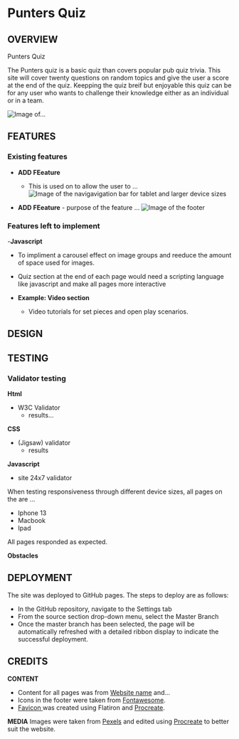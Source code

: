 
# Punters Quiz

## OVERVIEW

Punters Quiz 

The Punters quiz is a basic quiz than covers popular pub quiz trivia. This site will cover twenty questions on random topics and give the user a score at the end of the quiz. Keepping the quiz breif but enjoyable this quiz can be for any user who wants to challenge their knowledge either as an individual or in a team. 

![Image of...](./assets/images/...)
## FEATURES

 ### Existing features
 - **ADD FEeature** 
    - This is used on to allow the user to ...
    ![Image of the navigavigation bar for tablet and larger device sizes](./assets/images/...)

- **ADD FEeature**
      - purpose of the feature ...
      ![Image of the footer](./assets/images/...)

### Features left to implement 

-**Javascript**
   - To impliment a carousel effect on image groups and reeduce the amount of space used for images. 
   - Quiz section at the end of each page would need a scripting language like javascript and make all pages more interactive


- **Example: Video section**
   - Video tutorials for set pieces and open play scenarios. 

## DESIGN  


## TESTING

### Validator testing
**Html** 
   - W3C Validator 
     - results...

**CSS**
   - (Jigsaw) validator 
     - results 

**Javascript**
   - site 24x7 validator

When testing responsiveness through different device sizes, all pages on the are ...

-  Iphone 13
-  Macbook 
-  Ipad

All pages responded as expected.

**Obstacles**


## DEPLOYMENT

The site was deployed to GitHub pages. The steps to deploy are as follows:
* In the GitHub repository, navigate to the Settings tab
* From the source section drop-down menu, select the Master Branch
* Once the master branch has been selected, the page will be automatically refreshed with a detailed ribbon display to indicate the successful deployment.

## CREDITS

**CONTENT**
* Content for all pages was from <a href="" target="about_blank">Website name</a> and... 
* Icons in the footer were taken from <a href="https://fontawesome.com/" target="about_blank">Fontawesome</a>.
* <a href="https://www.flaticon.com/" target="about_blank">Favicon </a>was created using Flatiron and <a href="https://procreate.com/" target="about_blank">Procreate</a>.

**MEDIA**
Images were taken from <a href="https://www.pexels.com/" target="about_blank">Pexels</a> and edited using <a href="https://procreate.com/" target="about_blank">Procreate</a> to better suit the website.